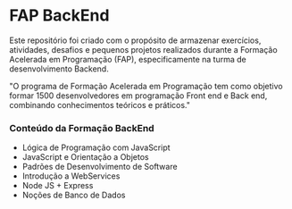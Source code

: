 
# FAP BackEnd

Este repositório foi criado com o propósito de armazenar exercícios, atividades, desafios e pequenos projetos realizados durante a Formação Acelerada em Programação (FAP), especificamente na turma de desenvolvimento Backend.

"O programa de Formação Acelerada em Programação tem como objetivo formar 1500 desenvolvedores em programação Front end e Back end, combinando conhecimentos teóricos e práticos."

### Conteúdo da Formação BackEnd

- Lógica de Programação com JavaScript
- JavaScript e Orientação a Objetos
- Padrões de Desenvolvimento de Software
- Introdução a WebServices
- Node JS + Express
- Noções de Banco de Dados
